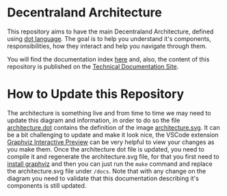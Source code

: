 # Decentraland Architecture 

This repository aims to have the main Decentraland Architecture, defined using [dot language](https://graphviz.org/doc/info/lang.html). The goal is to help you understand it's components, responsibilities, how they interact and help you navigate through them. 

You will find the documentation index [here](docs/dcl-architecture.md) and, also, the content of this repository is published on the [Technical Documentation Site](https://docs.decentraland.org/contributor/). 

# How to Update this Repository

The architecture is something live and from time to time we may need to update this diagram and information, in order to do so the file [architecture.dot](architecture.dot) contains the definition of the image [architecture.svg](docs/architecture.svg). It can be a bit challenging to update and make it look nice, the VSCode extension [Graphviz Interactive Preview](https://marketplace.visualstudio.com/items?itemName=tintinweb.graphviz-interactive-preview) can be very helpful to view your changes as you make them. 
Once the architecture dot file is updated, you need to compile it and regenerate the architecture.svg file, for that you first need to [install graphviz](https://graphviz.org/download/) and then you can just run the `make` command and replace the architecture.svg file under `/docs`. Note that with any change on the diagram you need to validate that this documentation describing it's components is still updated. 
